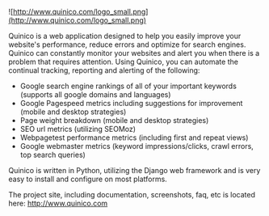 ![http://www.quinico.com/logo_small.png](http://www.quinico.com/logo_small.png)

Quinico is a web application designed to help you easily improve your website's performance, reduce errors and optimize for search engines.  Quinico can constantly monitor your websites and alert you when there is a problem that requires attention.  Using Quinico, you can automate the continual tracking, reporting and alerting of the following:

  * Google search engine rankings of all of your important keywords (supports all google domains and languages)
  * Google Pagespeed metrics including suggestions for improvement (mobile and desktop strategies)
  * Page weight breakdown (mobile and desktop strategies)
  * SEO url metrics (utilizing SEOMoz)
  * Webpagetest performance metrics (including first and repeat views)
  * Google webmaster metrics (keyword impressions/clicks, crawl errors, top search queries)

Quinico is written in Python, utilizing the Django web framework and is very easy to install and configure on most platforms.

The project site, including documentation, screenshots, faq, etc is located here:
http://www.quinico.com